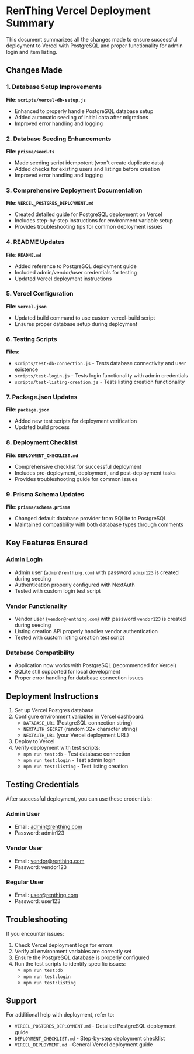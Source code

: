 # RenThing Vercel Deployment Summary

This document summarizes all the changes made to ensure successful deployment to Vercel with PostgreSQL and proper functionality for admin login and item listing.

## Changes Made

### 1. Database Setup Improvements

**File: `scripts/vercel-db-setup.js`**
- Enhanced to properly handle PostgreSQL database setup
- Added automatic seeding of initial data after migrations
- Improved error handling and logging

### 2. Database Seeding Enhancements

**File: `prisma/seed.ts`**
- Made seeding script idempotent (won't create duplicate data)
- Added checks for existing users and listings before creation
- Improved error handling and logging

### 3. Comprehensive Deployment Documentation

**File: `VERCEL_POSTGRES_DEPLOYMENT.md`**
- Created detailed guide for PostgreSQL deployment on Vercel
- Includes step-by-step instructions for environment variable setup
- Provides troubleshooting tips for common deployment issues

### 4. README Updates

**File: `README.md`**
- Added reference to PostgreSQL deployment guide
- Included admin/vendor/user credentials for testing
- Updated Vercel deployment instructions

### 5. Vercel Configuration

**File: `vercel.json`**
- Updated build command to use custom vercel-build script
- Ensures proper database setup during deployment

### 6. Testing Scripts

**Files:**
- `scripts/test-db-connection.js` - Tests database connectivity and user existence
- `scripts/test-login.js` - Tests login functionality with admin credentials
- `scripts/test-listing-creation.js` - Tests listing creation functionality

### 7. Package.json Updates

**File: `package.json`**
- Added new test scripts for deployment verification
- Updated build process

### 8. Deployment Checklist

**File: `DEPLOYMENT_CHECKLIST.md`**
- Comprehensive checklist for successful deployment
- Includes pre-deployment, deployment, and post-deployment tasks
- Provides troubleshooting guide for common issues

### 9. Prisma Schema Updates

**File: `prisma/schema.prisma`**
- Changed default database provider from SQLite to PostgreSQL
- Maintained compatibility with both database types through comments

## Key Features Ensured

### Admin Login
- Admin user (`admin@renthing.com`) with password `admin123` is created during seeding
- Authentication properly configured with NextAuth
- Tested with custom login test script

### Vendor Functionality
- Vendor user (`vendor@renthing.com`) with password `vendor123` is created during seeding
- Listing creation API properly handles vendor authentication
- Tested with custom listing creation test script

### Database Compatibility
- Application now works with PostgreSQL (recommended for Vercel)
- SQLite still supported for local development
- Proper error handling for database connection issues

## Deployment Instructions

1. Set up Vercel Postgres database
2. Configure environment variables in Vercel dashboard:
   - `DATABASE_URL` (PostgreSQL connection string)
   - `NEXTAUTH_SECRET` (random 32+ character string)
   - `NEXTAUTH_URL` (your Vercel deployment URL)
3. Deploy to Vercel
4. Verify deployment with test scripts:
   - `npm run test:db` - Test database connection
   - `npm run test:login` - Test admin login
   - `npm run test:listing` - Test listing creation

## Testing Credentials

After successful deployment, you can use these credentials:

### Admin User
- Email: admin@renthing.com
- Password: admin123

### Vendor User
- Email: vendor@renthing.com
- Password: vendor123

### Regular User
- Email: user@renthing.com
- Password: user123

## Troubleshooting

If you encounter issues:

1. Check Vercel deployment logs for errors
2. Verify all environment variables are correctly set
3. Ensure the PostgreSQL database is properly configured
4. Run the test scripts to identify specific issues:
   - `npm run test:db`
   - `npm run test:login`
   - `npm run test:listing`

## Support

For additional help with deployment, refer to:
- `VERCEL_POSTGRES_DEPLOYMENT.md` - Detailed PostgreSQL deployment guide
- `DEPLOYMENT_CHECKLIST.md` - Step-by-step deployment checklist
- `VERCEL_DEPLOYMENT.md` - General Vercel deployment guide